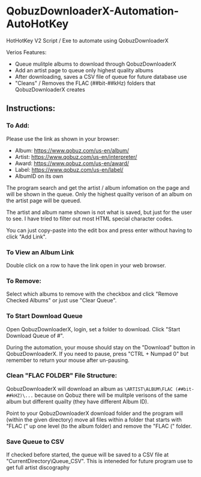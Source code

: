 # QobuzDownloaderX-Automation-AutoHotKey
HotHotKey V2 Script / Exe to automate using QobuzDownloaderX

Verios
Features:
- Queue mulitple albums to download through QobuzDownloaderX
- Add an artist page to queue only highest quality albums
- After downloading, saves a CSV file of queue for future database use
- "Cleans" / Removes the FLAC (##bit-##kHz) folders that QobuzDownloaderX creates

## Instructions:
### To Add:
Please use the link as shown in your browser:
- Album:   https://www.qobuz.com/us-en/album/
- Artist:  https://www.qobuz.com/us-en/interpreter/
- Award:   https://www.qobuz.com/us-en/award/
- Label:   https://www.qobuz.com/us-en/label/
- AlbumID on its own

The program search and get the artist / album infomation on the page and will be shown in the queue. Only the highest quailty verison of an album on the artist page will be queued.

The artist and album name shown is not what is saved, but just for the user to see. I have tried to filter out most HTML special character codes.

You can just copy-paste into the edit box and press enter without having to click "Add Link".

### To View an Album Link
Double click on a row to have the link open in your web browser.

### To Remove:
Select which albums to remove with the checkbox and click "Remove Checked Albums" or just use "Clear Queue".

### To Start Download Queue
Open QobuzDownloaderX, login, set a folder to download.
Click "Start Download Queue of #".

During the automation, your mouse should stay on the "Download" button in QobuzDownloaderX.
If you need to pause, press "CTRL + Numpad 0" but remember to return your mouse after un-pausing.

### Clean "FLAC FOLDER" File Structure:
QobuzDownloaderX will download an album as `\ARTIST\ALBUM\FLAC (##bit-##kHZ)\...` because on Qobuz there will be mulitple verisons of the same album but different quailty (they have different Album ID). 

Point to your QobuzDownloaderX download folder and the program will (within the given directory) move all files within a folder that starts with "FLAC (" up one level (to the album folder) and remove the "FLAC (" folder.

### Save Queue to CSV
If checked before started, the queue will be saved to a CSV file at "CurrentDirectory\Queue_CSV". This is inteneded for future program use to get full artist discography
